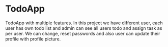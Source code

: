# TodoApp
TodoApp with multiple features. In this project we have different user, each user has own todo list and admin can see all users todo and assign task as per user. 
We can change, reset passwords and also user can update their profile with profile picture. 
